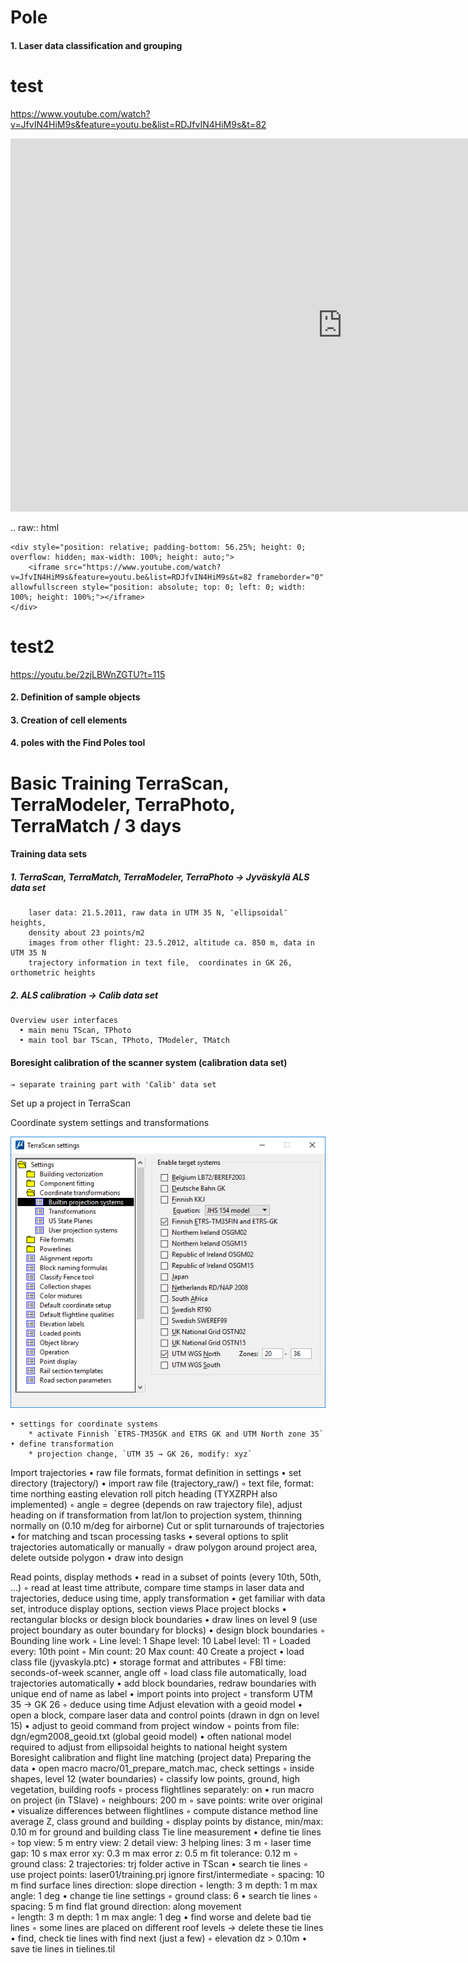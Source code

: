 # Pole
#### 1. Laser data classification and grouping

test
==============

https://www.youtube.com/watch?v=JfvIN4HiM9s&feature=youtu.be&list=RDJfvIN4HiM9s&t=82

<dl>      
  <iframe id='test1' name='part1' width="1062" height="597" src="https://www.youtube.com/embed/CVNTzl544y0?start=225&end=268;rel=0&amp;showinfo=0" frameborder="0" allow="autoplay; encrypted-media" allowfullscreen></iframe>
    </div> </dl>


.. raw:: html

    <div style="position: relative; padding-bottom: 56.25%; height: 0; overflow: hidden; max-width: 100%; height: auto;">
        <iframe src="https://www.youtube.com/watch?v=JfvIN4HiM9s&feature=youtu.be&list=RDJfvIN4HiM9s&t=82 frameborder="0" allowfullscreen style="position: absolute; top: 0; left: 0; width: 100%; height: 100%;"></iframe>
    </div>
test2
==============
https://youtu.be/2zjLBWnZGTU?t=115

#### 2. Definition of sample objects
#### 3. Creation of cell elements
#### 4. poles with the Find Poles tool





Basic Training TerraScan, TerraModeler, TerraPhoto, TerraMatch / 3 days
==============

#### Training data sets
##### 1. TerraScan, TerraMatch, TerraModeler, TerraPhoto → Jyväskylä ALS data set
		laser data: 21.5.2011, raw data in UTM 35 N, ″ellipsoidal″ heights,
		density about 23 points/m2
		images from other flight: 23.5.2012, altitude ca. 850 m, data in UTM 35 N
		trajectory information in text file,  coordinates in GK 26, orthometric heights
##### 2. ALS calibration → Calib data set
    Overview user interfaces
      • main menu TScan, TPhoto
      • main tool bar TScan, TPhoto, TModeler, TMatch
      
#### Boresight calibration of the scanner system (calibration data set)

    → separate training part with 'Calib' data set

Set up a project in TerraScan

Coordinate system settings and transformations

![Screenshot](img/test.bmp)

    • settings for coordinate systems
        * activate Finnish `ETRS-TM35GK and ETRS GK and UTM North zone 35`
    • define transformation
        * projection change, `UTM 35 → GK 26, modify: xyz`
	
Import trajectories
    • raw file formats, format definition in settings
    • set directory (trajectory/)
    • import raw file (trajectory_raw/)
        ◦ text file, format: time northing easting elevation roll pitch heading (TYXZRPH also implemented)
        ◦ angle = degree (depends on raw trajectory file), adjust heading on if transformation from lat/lon to projection system, thinning normally on (0.10 m/deg for airborne)
Cut or split turnarounds of trajectories
    • for matching and tscan processing tasks
    • several options to split trajectories automatically or manually
        ◦ draw polygon around project area, delete outside polygon
    • draw into design



Read points, display methods
    • read in a subset of points (every 10th, 50th, …)
        ◦ read at least time attribute, compare time stamps in laser data and trajectories, deduce using time, apply transformation
    • get familiar with data set, introduce display options, section views
Place project blocks
    • rectangular blocks or design block boundaries
    • draw lines on level 9 (use project boundary as outer boundary for blocks)
    • design block boundaries
        ◦ Bounding line work
        ◦ Line level: 1	Shape level: 10	Label level: 11
        ◦ Loaded every: 10th point
        ◦ Min count: 20	Max count: 40
Create a project
    • load class file (jyvaskyla.ptc)
    • storage format and attributes
        ◦ FBI		time: seconds-of-week		scanner, angle off
        ◦ load class file automatically, load trajectories automatically
    • add block boundaries, redraw boundaries with unique end of name as label
    • import points into project
        ◦ transform UTM 35 → GK 26
        ◦ deduce using time
Adjust elevation with a geoid model
    • open a block, compare laser data and control points (drawn in dgn on level 15)
    • adjust to geoid command from project window
        ◦ points from file: dgn/egm2008_geoid.txt (global geoid model)
    • often national model required to adjust from ellipsoidal heights to national height system
Boresight calibration and flight line matching (project data)
Preparing the data
    • open macro macro/01_prepare_match.mac, check settings
        ◦ inside shapes, level 12 (water boundaries)
        ◦ classify low points, ground, high vegetation, building roofs
        ◦ process flightlines separately: on
    • run macro on project (in TSlave)
        ◦ neighbours: 200 m 
        ◦ save points: write over original
    • visualize differences between flightlines
        ◦ compute distance method line average Z, class ground and building
        ◦ display points by distance, min/max: 0.10 m for ground and building class
Tie line measurement
    • define tie lines
        ◦ top view: 5 m	entry view: 2	detail view: 3	helping lines: 3 m
        ◦ laser time gap: 10 s	max error xy: 0.3 m	max error z: 0.5 m	fit tolerance: 0.12 m
        ◦ ground class: 2	trajectories: trj folder active in TScan
    • search tie lines
        ◦ use project points: laser01/training.prj		ignore first/intermediate
        ◦ spacing: 10 m	find surface lines	direction: slope direction
        ◦ length: 3 m		depth: 1 m		max angle: 1 deg
    • change tie line settings
        ◦ ground class: 6
    • search tie lines
        ◦ spacing: 5 m	find flat ground	direction: along movement	
        ◦ length: 3 m		depth: 1 m		max angle: 1 deg
    • find worse and delete bad tie lines
        ◦ some lines are placed on different roof levels → delete these tie lines
    • find, check tie lines with find next (just a few)
        ◦ elevation dz > 0.10m
    • save tie lines in tielines.til
